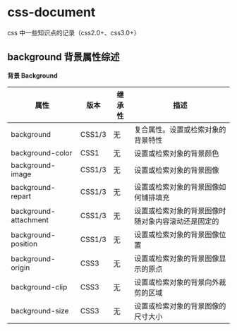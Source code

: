 # css-document
css 中一些知识点的记录（css2.0+、css3.0+）


## background 背景属性综述

**背景 Background**

属性 | 版本 | 继承性 | 描述
---|---|---|---
background | CSS1/3 | 无 | 复合属性。设置或检索对象的背景特性
background-color | CSS1 | 无 | 设置或检索对象的背景颜色
background-image | CSS1/3 | 无 | 设置或检索对象的背景图像
background-repart | CSS1/3 | 无 | 设置或检索对象的背景图像如何铺排填充
background-attachment | CSS1/3 | 无 | 设置或检索对象的背景图像时随对象内容滚动还是固定的
background-position | CSS1/3 | 无 | 设置或检索对象的背景图像位置
background-origin | CSS3 | 无 | 设置或检索对象的背景图像显示的原点
background-clip | CSS3 | 无 | 设置或检索对象的背景向外裁剪的区域
background-size | CSS3 | 无 | 设置或检索对象的背景图像的尺寸大小
